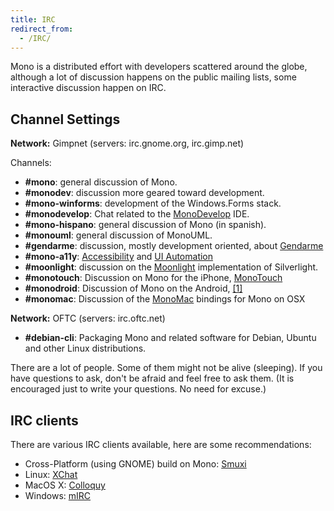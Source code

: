 ```yaml
---
title: IRC
redirect_from:
  - /IRC/
---
```


Mono is a distributed effort with developers scattered around the globe, although a lot of discussion happens on the public mailing lists, some interactive discussion happen on IRC.

Channel Settings
----------------

**Network:** Gimpnet (servers: irc.gnome.org, irc.gimp.net)

Channels:

- **#mono**: general discussion of Mono.
- **#monodev**: discussion more geared toward development.
- **#mono-winforms**: development of the Windows.Forms stack.
- **#monodevelop**: Chat related to the [MonoDevelop](http://www.monodevelop.com) IDE.
- **#mono-hispano**: general discussion of Mono (in spanish).
- **#monouml**: general discussion of MonoUML.
- **#gendarme**: discussion, mostly development oriented, about [Gendarme](/docs/tools+libraries/tools/gendarme/)
- **#mono-a11y**: [Accessibility](/archived/accessibility) and [UI Automation](/archived/ui_automation)
- **#moonlight**: discussion on the [Moonlight](/docs/web/moonlight/) implementation of Silverlight.
- **#monotouch**: Discussion on Mono for the iPhone, [MonoTouch](http://monotouch.net)
- **#monodroid**: Discussion of Mono on the Android, [[1]](http://monodroid.net)
- **#monomac**: Discussion of the [MonoMac](/docs/tools+libraries/libraries/monomac/) bindings for Mono on OSX

**Network:** OFTC (servers: irc.oftc.net)

- **#debian-cli**: Packaging Mono and related software for Debian, Ubuntu and other Linux distributions.

There are a lot of people. Some of them might not be alive (sleeping). If you have questions to ask, don't be afraid and feel free to ask them. (It is encouraged just to write your questions. No need for excuse.)

IRC clients
-----------

There are various IRC clients available, here are some recommendations:

-   Cross-Platform (using GNOME) build on Mono: [Smuxi](http://www.smuxi.org/)
-   Linux: [XChat](http://www.xchat.org/)
-   MacOS X: [Colloquy](http://www.colloquy.info)
-   Windows: [mIRC](http://www.mirc.com)
